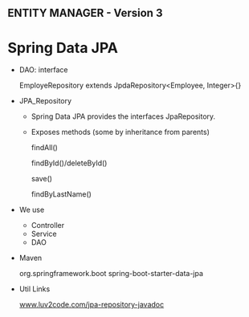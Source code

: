## ENTITY MANAGER - Version 3 

# Spring Data JPA

+ DAO: interface
 
	EmployeRepository extends JpdaRepository<Employee, Integer>{}

+ JPA_Repository

	- Spring Data JPA provides the interfaces JpaRepository.
	- Exposes methods (some by inheritance from parents)
	
		findAll()
		
		findById()/deleteById()
		
		save()
		
		findByLastName()

+ We use
	
	- Controller
	- Service
	- DAO

+ Maven
	
	<dependency>
			<groupId>org.springframework.boot</groupId>
			<artifactId>spring-boot-starter-data-jpa</artifactId>
	</dependency>

+ Util Links

	www.luv2code.com/jpa-repository-javadoc